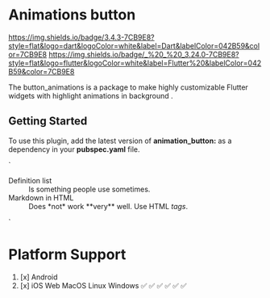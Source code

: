 # Animations button
https://img.shields.io/badge/3.4.3-7CB9E8?style=flat&logo=dart&logoColor=white&label=Dart&labelColor=042B59&color=7CB9E8
https://img.shields.io/badge/_%20_%20_3.24.0-7CB9E8?style=flat&logo=flutter&logoColor=white&label=Flutter%20&labelColor=042B59&color=7CB9E8


The button_animations is a package to make highly customizable Flutter widgets 
with highlight animations in background .

## Getting Started
To use this plugin, add the latest version of **animation_button:** as a dependency
in your **pubspec.yaml** file.

`
<dl>
  <dt>Definition list</dt>
  <dd>Is something people use sometimes.</dd>

  <dt>Markdown in HTML</dt>
  <dd>Does *not* work **very** well. Use HTML <em>tags</em>.</dd>
</dl>`

# Platform Support
1. [x] Android
2. [x] iOS	Web	MacOS	Linux	Windows   ✅    ✅	✅	✅	✅  	✅

